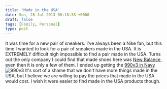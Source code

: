 ```yaml
---
title: 'Made in the USA'
date: Sun, 28 Jul 2013 00:18:38 +0000
draft: false
tags: [Family, Personal]
type: post
---
```


It was time for a new pair of sneakers. I've always been a Nike fan, but this time I wanted to look for a pair of sneakers made in the USA. It is EXTREMELY difficult nigh impossible to find a pair made in the USA. Turns out the only company I could find that made shoes here was [New Balance](http://www.newbalance.com/USA/40015,default,sc.html#?prefn1=genderAndAgeGroupCombo&prefv1=Men), even then it is only a few of them. I ended up getting the [990v3 in Navy](http://www.newbalance.com/New-Balance-990v3/M990,default,pd.html?dwvar_M990_color=Navy_with_Grey_and_White&start=2&cgid=40015&prefn1=genderAndAgeGroupCombo&prefv1=Men) ![990v3](http://farm3.staticflickr.com/2831/9379755048_d0c3ecddc1.jpg) It's sort of a shame that we don't have more things made in the USA, but I believe we are willing to pay the prices that made in the USA would cost. I wish it were easier to find made in the USA products though.